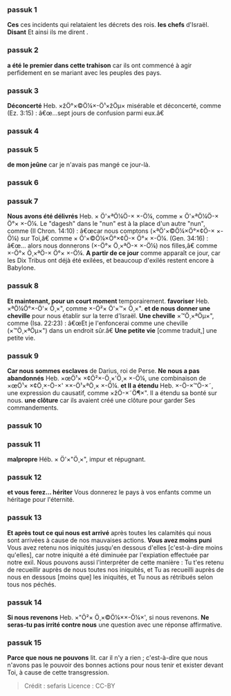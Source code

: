 
### passuk 1
<b>Ces</b> ces incidents qui relataient les décrets des rois.
<b>les chefs</b> d'Israël.
<b>Disant</b> Et ainsi ils me dirent .

### passuk 2
<b>a été le premier dans cette trahison</b> car ils ont commencé à agir perfidement en se mariant avec les peuples des pays.

### passuk 3
<b>Déconcerté</b> Heb. ×žÖ°×©Ö¼×-Ö¹×žÖµ× misérable et déconcerté, comme (Ez. 3:15) : â€œ...sept jours de confusion parmi eux.â€

### passuk 4

### passuk 5
<b>de mon jeûne</b> car je n'avais pas mangé ce jour-là.

### passuk 6

### passuk 7
<b>Nous avons été délivrés</b> Heb. × Ö'×ªÖ¼Ö-× ×-Ö¼, comme × Ö'×ªÖ¼Ö-× Ö°× ×-Ö¼. Le "dagesh" dans le "nun" est à la place d'un autre "nun", comme (II Chron. 14:10) : â€œcar nous comptons (×ªÖ'×©Ö¼×Ö°×¢Ö-× ×-Ö¼) sur Toi,â€ comme × Ö'×©Ö¼×Ö°×¢Ö-× Ö°× ×-Ö¼. (Gen. 34:16) : â€œ... alors nous donnerons (×-Ö°× Ö¸×ªÖ-× ×-Ö¼) nos filles,â€ comme ×-Ö°× Ö¸×ªÖ-× Ö°× ×-Ö¼.
<b>A partir de ce jour</b> comme apparaît ce jour, car les Dix Tribus ont déjà été exilées, et beaucoup d'exilés restent encore à Babylone.

### passuk 8
<b>Et maintenant, pour un court moment</b> temporairement.
<b>favoriser</b> Heb. ×ªÖ¼Ö°×-Ö'× Ö¸×", comme ×-Ö²× Ö'×™× Ö¸×".
<b>et de nous donner une cheville</b> pour nous établir sur la terre d'Israël.
<b>Une cheville</b> ×™Ö¸×ªÖµ×", comme (Isa. 22:23) : â€œEt je l'enfoncerai comme une cheville (×™Ö¸×ªÖµ×") dans un endroit sûr.â€
<b>Une petite vie</b> [comme traduit,] une petite vie.

### passuk 9
<b>Car nous sommes esclaves</b> de Darius, roi de Perse.
<b>Ne nous a pas abandonnés</b> Heb. ×œÖ¹× ×¢Ö²×-Ö¸×'Ö¸× ×-Ö¼, une combinaison de ×œÖ¹× ×¢Ö¸×-Ö-×' ××-Ö¹×ªÖ¸× ×-Ö¼.
<b>et Il a étendu</b> Heb. ×-Ö-×™Ö-×˜, une expression du causatif, comme ×žÖ-×˜Ö¶×". Il a étendu sa bonté sur nous.
<b>une clôture</b> car ils avaient créé une clôture pour garder Ses commandements.

### passuk 10

### passuk 11
<b>malpropre</b> Héb. × Ö'×"Ö¸×", impur et répugnant.

### passuk 12
<b>et vous ferez... hériter</b> Vous donnerez le pays à vos enfants comme un héritage pour l'éternité.

### passuk 13
<b>Et après tout ce qui nous est arrivé</b> après toutes les calamités qui nous sont arrivées à cause de nos mauvaises actions.
<b>Vous avez moins puni</b> Vous avez retenu nos iniquités jusqu'en dessous d'elles [c'est-à-dire moins qu'elles], car notre iniquité a été diminuée par l'expiation effectuée par notre exil. Nous pouvons aussi l'interpréter de cette manière : Tu t'es retenu de recueillir auprès de nous toutes nos iniquités, et Tu as recueilli auprès de nous en dessous [moins que] les iniquités, et Tu nous as rétribués selon tous nos péchés.

### passuk 14
<b>Si nous revenons</b> Heb. ×"Ö²× Ö¸×©Ö¼××-Ö¼×', si nous revenons.
<b>Ne seras-tu pas irrité contre nous</b> une question avec une réponse affirmative.

### passuk 15
<b>Parce que nous ne pouvons</b> lit. car il n'y a rien ; c'est-à-dire que nous n'avons pas le pouvoir des bonnes actions pour nous tenir et exister devant Toi, à cause de cette transgression.

>Crédit : sefaris
>Licence : CC-BY